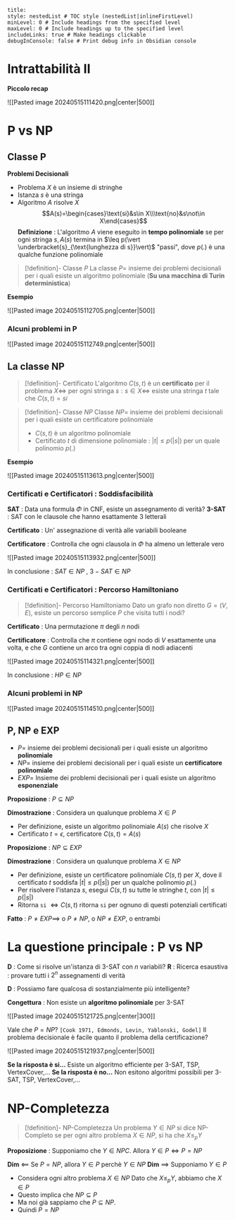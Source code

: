 ```table-of-contents
title: 
style: nestedList # TOC style (nestedList|inlineFirstLevel)
minLevel: 0 # Include headings from the specified level
maxLevel: 0 # Include headings up to the specified level
includeLinks: true # Make headings clickable
debugInConsole: false # Print debug info in Obsidian console
```
# Intrattabilità II

**Piccolo recap**

![[Pasted image 20240515111420.png|center|500]]

# P vs NP

## Classe P

**Problemi Decisionali**
- Problema $X$ è un insieme di stringhe
- Istanza $s$ è una stringa
- Algoritmo $A$ risolve $X$ $$A(s)=\begin{cases}\text{si}&s\in X\\\text{no}&s\not\in X\end{cases}$$
**Definizione** : L'algoritmo $A$ viene eseguito in **tempo polinomiale** se per ogni stringa $s,A(s)$ termina in $\leq p(\vert \underbracket{s}_{\text{lunghezza di s}}\vert)$ "passi", dove $p(.)$ è una qualche funzione polinomiale

>[!definition]- Classe $P$
>La classe $P=$ insieme dei problemi decisionali per i quali esiste un algoritmo polinomiale (**Su una macchina di Turin deterministica**)

**Esempio**

![[Pasted image 20240515112705.png|center|500]]

### Alcuni problemi in P

![[Pasted image 20240515112749.png|center|500]]

## La classe NP

>[!definition]- Certificato
>L'algoritmo $C(s,t)$ è un **certificato** per il problema $X\iff$ per ogni stringa $s:s\in X\iff$ esiste una stringa $t$ tale che $C(s,t)=si$

>[!definition]- Classe $NP$
>Classe $NP=$ insieme dei problemi decisionali per i quali esiste un certificatore polinomiale
>- $C(s,t)$ è un algoritmo polinomiale
>- Certificato $t$ di dimensione polinomiale : $\vert t\vert\leq p(\vert s \vert)$ per un quale polinomio $p(.)$

**Esempio**

![[Pasted image 20240515113613.png|center|500]]

### Certificati e Certificatori : Soddisfacibilità

**SAT** : Data una formula $\Phi$ in CNF, esiste un assegnamento di verità?
**3-SAT** : SAT con le clausole che hanno esattamente 3 letterali

**Certificato** : Un' assegnazione di verità alle variabili booleane

**Certificatore** : Controlla che ogni clausola in $\Phi$ ha almeno un letterale vero

![[Pasted image 20240515113932.png|center|500]]

In conclusione : $SAT\in NP$ , $3-SAT\in NP$

### Certificati e Certificatori : Percorso Hamiltoniano

>[!definition]- Percorso Hamiltoniamo
>Dato un grafo non diretto $G=(V,E)$, esiste un percorso semplice $P$ che visita tutti i nodi?

**Certificato** : Una permutazione $\pi$ degli $n$ nodi

**Certificatore** : Controlla che $\pi$ contiene ogni nodo di $V$ esattamente una volta, e che $G$ contiene un arco tra ogni coppia di nodi adiacenti

![[Pasted image 20240515114321.png|center|500]]

In conclusione : $HP\in NP$

### Alcuni problemi in NP

![[Pasted image 20240515114510.png|center|500]]

## P, NP e EXP

- $P=$ insieme dei problemi decisionali per i quali esiste un algoritmo **polinomiale**
- $NP=$ insieme dei problemi decisionali per i quali esiste un **certificatore polinomiale**
- $EXP=$ Insieme dei problemi decisionali per i quali esiste un algoritmo **esponenziale**

**Proposizione** : $P\subseteq NP$

**Dimostrazione** : Considera un qualunque problema $X\in P$
- Per definizione, esiste un algoritmo polinomiale $A(s)$ che risolve $X$
- Certificato $t=\epsilon$, certificatore $C(s,t)=A(s)$

**Proposizione** : $NP\subseteq EXP$

**Dimostrazione** : Considera un qualunque problema $X\in NP$
- Per definizione, esiste un certificatore polinomiale $C(s,t)$ per $X$, dove il certificato $t$ soddisfa $\vert t\vert\leq p(\vert s \vert)$ per un qualche polinomio $p(.)$
- Per risolvere l'istanza $s$, esegui $C(s,t)$ su tutte le stringhe $t$, con $\vert t\vert\leq p(\vert s \vert)$
- Ritorna `si` $\iff C(s,t)$ ritorna `si` per ognuno di questi potenziali certificati

**Fatto** : $P\neq EXP\implies$ o $P\neq NP$, o $NP\neq EXP$, o entrambi

# La questione principale : P vs NP

**D** : Come si risolve un'istanza di 3-SAT con $n$ variabili?
**R** : Ricerca esaustiva : provare tutti i $2^n$ assegnamenti di verità

**D** : Possiamo fare qualcosa di sostanzialmente più intelligente?

**Congettura** : Non esiste un **algoritmo polinomiale** per 3-SAT

![[Pasted image 20240515121725.png|center|300]]

Vale che $P=NP?$ `[Cook 1971, Edmonds, Levin, Yablonski, Godel]`
Il problema decisionale è facile quanto il problema della certificazione?

![[Pasted image 20240515121937.png|center|500]]

**Se la risposta è si...** Esiste un algoritmo efficiente per 3-SAT, TSP, VertexCover,$\dots$
**Se la risposta è no...** Non esitono algoritmi possibili per 3-SAT, TSP, VertexCover,$\dots$

# NP-Completezza

>[!definition]- NP-Completezza
>Un problema $Y\in NP$ si dice NP-Completo se per ogni altro problema $X\in NP$, si ha che $X\leq_pY$

**Proposizione** : Supponiamo che $Y\in NPC$. Allora $Y\in P\iff P=NP$

**Dim** $\impliedby$ Se $P=NP$, allora $Y\in P$ perchè $Y\in NP$
**Dim** $\implies$ Supponiamo $Y\in P$
- Considera ogni altro problema $X\in NP$ Dato che $X\leq_pY$, abbiamo che $X\in P$
- Questo implica che $NP\subseteq P$
- Ma noi già sappiamo che $P\subseteq NP$.
- Quindi $P=NP$
